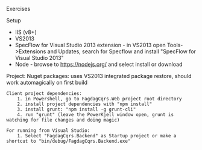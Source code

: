 Exercises

Setup

* IIS (v8+)
* VS2013
* SpecFlow for Visual Studio 2013 extension - in VS2013 open Tools->Extensions and Updates, search for Specflow and install "SpecFlow for Visual Studio 2013"
* Node - browse to https://nodejs.org/ and select install or download

Project:
	Nuget packages: uses VS2013 integrated package restore, should work automagically on first build

	Client project dependencies:
		1. in Powershell, go to FagdagCqrs.Web project root directory
		2. install project dependencies with "npm install"
		3. install grunt: "npm install -g grunt-cli" 
		4. run "grunt" (leave the PowerKjell window open, grunt is watching for file changes and doing magic)

	For running from Visual Studio:
		1. Select "FagdagCqrs.Backend" as Startup project or make a shortcut to "bin/debug/FagdagCqrs.Backend.exe"

